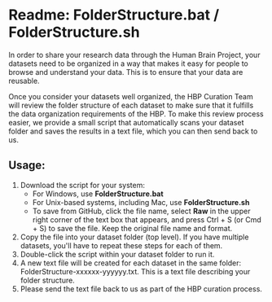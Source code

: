 # Readme: FolderStructure.bat / FolderStructure.sh



In order to share your research data through the Human Brain Project, your datasets need to be organized in a way that makes it easy for people to browse and understand your data. This is to ensure that your data are reusable.

Once you consider your datasets well organized, the HBP Curation Team will review the folder structure of each dataset to make sure that it fulfills the data organization requirements of the HBP. To make this review process easier, we provide a small script that automatically scans your dataset folder and saves the results in a text file, which you can then send back to us.



## Usage:

1. Download the script for your system:
   - For Windows, use **FolderStructure.bat**
   - For Unix-based systems, including Mac, use **FolderStructure.sh**
   - To save from GitHub, click the file name, select **Raw** in the upper right corner of the text box that appears, and press Ctrl + S (or Cmd + S) to save the file. Keep the original file name and format.
2. Copy the file into your dataset folder (top level). If you have multiple datasets, you'll have to repeat these steps for each of them.
3. Double-click the script within your dataset folder to run it.
4. A new text file will be created for each dataset in the same folder: FolderStructure-xxxxxx-yyyyyy.txt. This is a text file describing your folder structure.
5. Please send the text file back to us as part of the HBP curation process.